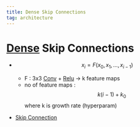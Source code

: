 ```yaml
---
title: Dense Skip Connections
tag: architecture
---
```


# [Dense](Dense.md) Skip Connections
- $$x_i = F(x_0,x_1 ,… ,x_{i-1})$$
	- F : 3x3 [Conv](Conv.md) + [Relu](Relu.md) -> k feature maps
	- no of feature maps : $$k(i-1) + k_0$$ where k is growth rate (hyperparam)

- [Skip Connection](Skip%20Connection.md)
































































































